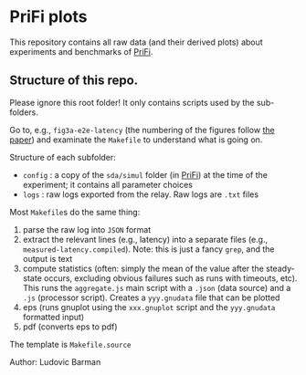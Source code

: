 # PriFi plots

This repository contains all raw data (and their derived plots) about experiments and benchmarks of [PriFi](https://github.com/dedis/prifi).

## Structure of this repo.

Please ignore this root folder! It only contains scripts used by the sub-folders.

Go to, e.g., `fig3a-e2e-latency` (the numbering of the figures follow [the paper](https://arxiv.org/abs/1710.10237)) and examinate the `Makefile` to understand what is going on.

Structure of each subfolder:
- `config` : a copy of the `sda/simul` folder (in [PriFi](https://github.com/dedis/prifi)) at the time of the experiment; it contains all parameter choices
- `logs` : raw logs exported from the relay. Raw logs are `.txt` files

Most `Makefile`s do the same thing: 
1. parse the raw log into `JSON` format
2. extract the relevant lines (e.g., latency) into a separate files (e.g., `measured-latency.compiled`). Note: this is just a fancy `grep`, and the output is text
3. compute statistics (often: simply the mean of the value after the steady-state occurs, excluding obvious failures such as runs with timeouts, etc). This runs the `aggregate.js` main script with a `.json` (data source) and a `.js` (processor script). Creates a `yyy.gnudata` file that can be plotted
4. eps (runs gnuplot using the `xxx.gnuplot` script and the `yyy.gnudata` formatted input)
5. pdf (converts eps to pdf)

The template is `Makefile.source`

Author: Ludovic Barman
